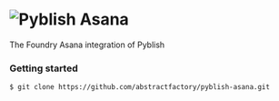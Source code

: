 # ![Pyblish Asana][logo]

The Foundry Asana integration of Pyblish

### Getting started

```bash
$ git clone https://github.com/abstractfactory/pyblish-asana.git
```

[logo]: https://github.com/abstractfactory/pyblish/wiki/images/asana-pyblish.png
